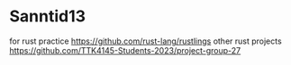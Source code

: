 # Sanntid13

for rust practice https://github.com/rust-lang/rustlings
other rust projects https://github.com/TTK4145-Students-2023/project-group-27

